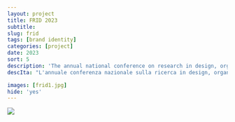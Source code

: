 ```yaml
---
layout: project
title: FRID 2023
subtitle: 
slug: frid
tags: [brand identity]
categories: [project]
date: 2023
sort: 5
description: 'The annual national conference on research in design, organized by the Iuav Doctoral School. I designed the visual identity for the year 2023, on the theme of <i>keywords</i> in design research, and curated the social media communication.'
descIta: "L'annuale conferenza nazionale sulla ricerca in design, organizzata dalla Scuola di Dottorato Iuav. Ho progettato l'identità visiva dell'anno 2023, sul tema delle parole chiave della ricerca in design, e curato la comunicazione sui social media."

images: [frid1.jpg]
hide: 'yes'
---
```

![]({{site.baseurl}}/projects/frid1.jpg)
